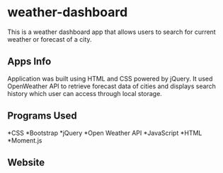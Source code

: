 # weather-dashboard

This is a weather dashboard app that allows users to search for current weather or forecast of a city.

## Apps Info

Application was built using HTML and CSS powered by jQuery.  It used OpenWeather API to retrieve forecast data of cities and displays search history which user can access through local storage.

## Programs Used 

*CSS 
*Bootstrap
*jQuery
*Open Weather API
*JavaScript
*HTML
*Moment.js

## Website
